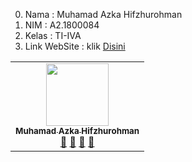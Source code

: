 0. Nama  : Muhamad Azka Hifzhurohman
1. NIM   : A2.1800084
2. Kelas : TI-IVA
3. Link WebSite  : klik [Disini](https://a21800084.000webhostapp.com)

<!-- ALL-CONTRIBUTORS-LIST:START - Do not remove or modify this section -->
<!-- prettier-ignore-start -->
<!-- markdownlint-disable -->
<table>
  <tr>
    <td align="center"><a href="#"><img src="https://avatars1.githubusercontent.com/u/61613904?s=400&v=4" width="100px;" alt=""/><br /><sub><b>Muhamad Azka Hifzhurohman</b></sub></a><br /><a href="#" title="Link Repo">🔗</a> <a href="#" title="Documentation">📖</a> <a href="#" title="Profile">👀</a> <a href="#" title="Talks">📢</a></td>
